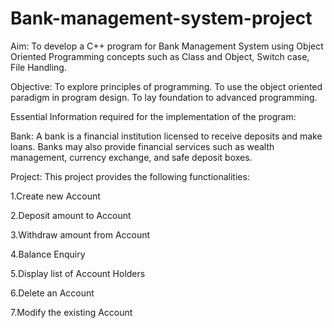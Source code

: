 # Bank-management-system-project
Aim: To develop a C++ program for Bank Management System using Object Oriented Programming concepts such as Class and Object, Switch case, File Handling.

Objective: To explore principles of programming. To use the object oriented paradigm in program design. To lay foundation to advanced programming.

Essential Information required for the implementation of the program:

Bank: A bank is a financial institution licensed to receive deposits and make loans. Banks may also provide financial services such as wealth management, currency exchange, and safe deposit boxes.

Project: This project provides the following functionalities:

1.Create new Account

2.Deposit amount to Account

3.Withdraw amount from Account

4.Balance Enquiry

5.Display list of Account Holders

6.Delete an Account

7.Modify the existing Account
